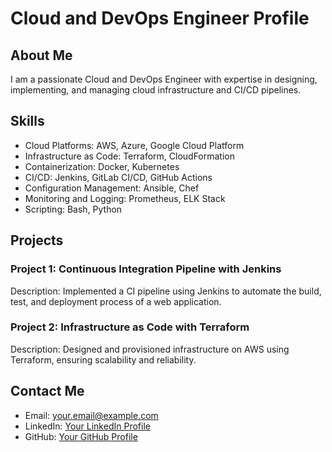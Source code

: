# Cloud and DevOps Engineer Profile

## About Me
I am a passionate Cloud and DevOps Engineer with expertise in designing, implementing, and managing cloud infrastructure and CI/CD pipelines.

## Skills
- Cloud Platforms: AWS, Azure, Google Cloud Platform
- Infrastructure as Code: Terraform, CloudFormation
- Containerization: Docker, Kubernetes
- CI/CD: Jenkins, GitLab CI/CD, GitHub Actions
- Configuration Management: Ansible, Chef
- Monitoring and Logging: Prometheus, ELK Stack
- Scripting: Bash, Python

## Projects
### Project 1: Continuous Integration Pipeline with Jenkins
Description: Implemented a CI pipeline using Jenkins to automate the build, test, and deployment process of a web application.

### Project 2: Infrastructure as Code with Terraform
Description: Designed and provisioned infrastructure on AWS using Terraform, ensuring scalability and reliability.

## Contact Me
- Email: your.email@example.com
- LinkedIn: [Your LinkedIn Profile](https://www.linkedin.com/in/your-profile)
- GitHub: [Your GitHub Profile](https://github.com/your-profile)
